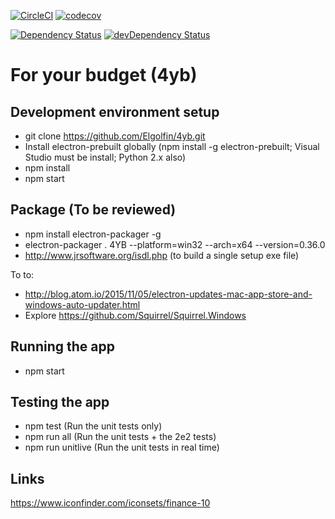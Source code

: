 [![CircleCI](https://circleci.com/gh/Elgolfin/4yb/tree/master.svg?style=shield)](https://circleci.com/gh/Elgolfin/4yb/tree/master)
[![codecov](https://codecov.io/gh/Elgolfin/4yb/branch/master/graph/badge.svg)](https://codecov.io/gh/Elgolfin/4yb)

[![Dependency Status](https://david-dm.org/elgolfin/4yb.svg)](https://david-dm.org/elgolfin/4yb)
[![devDependency Status](https://david-dm.org/elgolfin/4yb/dev-status.svg)](https://david-dm.org/elgolfin/4yb#info=devDependencies)

# For your budget (4yb)


## Development environment setup

- git clone https://github.com/Elgolfin/4yb.git
- Install electron-prebuilt globally (npm install -g electron-prebuilt; Visual Studio must be install; Python 2.x also)
- npm install
- npm start

## Package (To be reviewed)

- npm install electron-packager -g
- electron-packager . 4YB --platform=win32 --arch=x64 --version=0.36.0
- http://www.jrsoftware.org/isdl.php (to build a single setup exe file)

To to:
- http://blog.atom.io/2015/11/05/electron-updates-mac-app-store-and-windows-auto-updater.html
- Explore https://github.com/Squirrel/Squirrel.Windows

## Running the app
- npm start

## Testing the app
- npm test (Run the unit tests only)
- npm run all (Run the unit tests + the 2e2 tests)
- npm run unitlive (Run the unit tests in real time)



## Links

https://www.iconfinder.com/iconsets/finance-10

